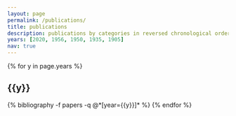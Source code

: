 ```yaml
---
layout: page
permalink: /publications/
title: publications
description: publications by categories in reversed chronological order. generated by jekyll-scholar.
years: [2020, 1956, 1950, 1935, 1905]
nav: true
---
```


<div class="publications">

{% for y in page.years %}
  <h2 class="year">{{y}}</h2>
  {% bibliography -f papers -q @*[year={{y}}]* %}
{% endfor %}

</div>
